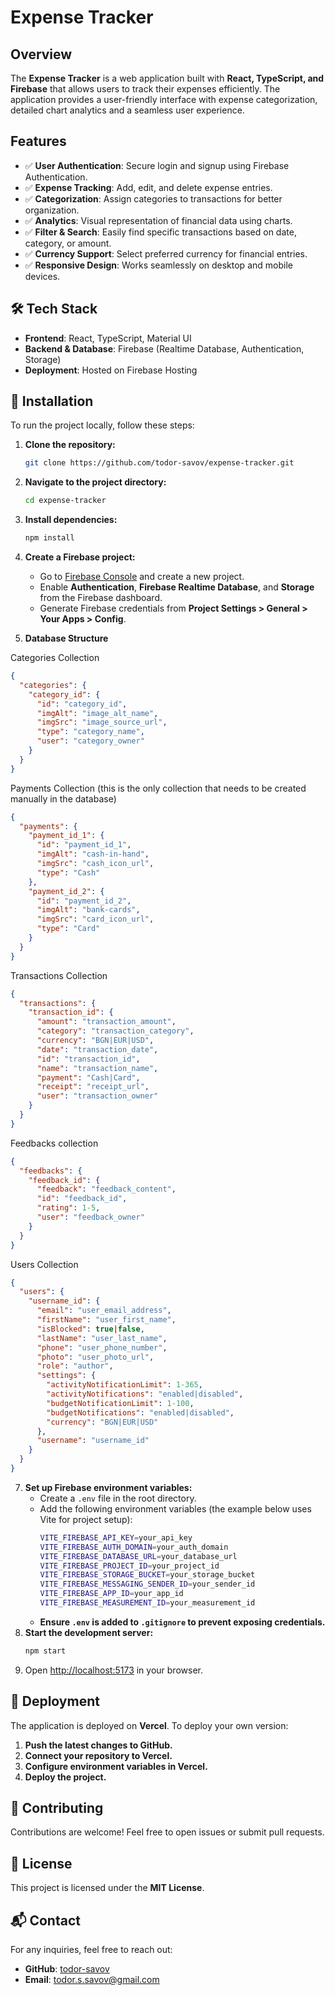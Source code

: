 # Expense Tracker

## Overview
The **Expense Tracker** is a web application built with **React, TypeScript, and Firebase** that allows users to track their expenses efficiently. The application provides a user-friendly interface with expense categorization, detailed chart analytics and a seamless user experience.

## Features
- ✅ **User Authentication**: Secure login and signup using Firebase Authentication.
- ✅ **Expense Tracking**: Add, edit, and delete expense entries.
- ✅ **Categorization**: Assign categories to transactions for better organization.
- ✅ **Analytics**: Visual representation of financial data using charts.
- ✅ **Filter & Search**: Easily find specific transactions based on date, category, or amount.
- ✅ **Currency Support**: Select preferred currency for financial entries.
- ✅ **Responsive Design**: Works seamlessly on desktop and mobile devices.

## 🛠 Tech Stack
- **Frontend**: React, TypeScript, Material UI
- **Backend & Database**: Firebase (Realtime Database, Authentication, Storage)
- **Deployment**: Hosted on Firebase Hosting

## 🚀 Installation
To run the project locally, follow these steps:

1. **Clone the repository:**
   ```sh
   git clone https://github.com/todor-savov/expense-tracker.git
   ```
2. **Navigate to the project directory:**
   ```sh
   cd expense-tracker
   ```
3. **Install dependencies:**
   ```sh
   npm install
   ```
4. **Create a Firebase project:**
   - Go to [Firebase Console](https://console.firebase.google.com/) and create a new project.
   - Enable **Authentication**, **Firebase Realtime Database**, and **Storage** from the Firebase dashboard.
   - Generate Firebase credentials from **Project Settings > General > Your Apps > Config**.

5. **Database Structure**

Categories Collection
```json
{
  "categories": {
    "category_id": {
      "id": "category_id",
      "imgAlt": "image_alt_name",
      "imgSrc": "image_source_url",
      "type": "category_name",
      "user": "category_owner"
    }
  }
}
```

Payments Collection (this is the only collection that needs to be created manually in the database)
```json
{
  "payments": {
    "payment_id_1": {
      "id": "payment_id_1",
      "imgAlt": "cash-in-hand",
      "imgSrc": "cash_icon_url",
      "type": "Cash"
    },
    "payment_id_2": {
      "id": "payment_id_2",
      "imgAlt": "bank-cards",
      "imgSrc": "card_icon_url",
      "type": "Card"
    }
  }
}
```

Transactions Collection
```json
{
  "transactions": {
    "transaction_id": {
      "amount": "transaction_amount",
      "category": "transaction_category",
      "currency": "BGN|EUR|USD",
      "date": "transaction_date",
      "id": "transaction_id",
      "name": "transaction_name",
      "payment": "Cash|Card",
      "receipt": "receipt_url",
      "user": "transaction_owner"
    }
  }
}
```

Feedbacks collection
```json
{
  "feedbacks": {
    "feedback_id": {
      "feedback": "feedback_content",
      "id": "feedback_id",
      "rating": 1-5,
      "user": "feedback_owner"
    }
  }
}
```

Users Collection
```json
{
  "users": {
    "username_id": {
      "email": "user_email_address",
      "firstName": "user_first_name",
      "isBlocked": true|false,
      "lastName": "user_last_name",
      "phone": "user_phone_number",
      "photo": "user_photo_url",
      "role": "author",
      "settings": {
        "activityNotificationLimit": 1-365,
        "activityNotifications": "enabled|disabled",
        "budgetNotificationLimit": 1-100,
        "budgetNotifications": "enabled|disabled",
        "currency": "BGN|EUR|USD"
      },
      "username": "username_id"
    }
  }
}
```

7. **Set up Firebase environment variables:**
   - Create a `.env` file in the root directory.
   - Add the following environment variables (the example below uses Vite for project setup):
     ```sh
     VITE_FIREBASE_API_KEY=your_api_key
     VITE_FIREBASE_AUTH_DOMAIN=your_auth_domain
     VITE_FIREBASE_DATABASE_URL=your_database_url
     VITE_FIREBASE_PROJECT_ID=your_project_id
     VITE_FIREBASE_STORAGE_BUCKET=your_storage_bucket
     VITE_FIREBASE_MESSAGING_SENDER_ID=your_sender_id
     VITE_FIREBASE_APP_ID=your_app_id
     VITE_FIREBASE_MEASUREMENT_ID=your_measurement_id
     ```
   - **Ensure `.env` is added to `.gitignore` to prevent exposing credentials.**
8. **Start the development server:**
   ```sh
   npm start
   ```
9. Open [http://localhost:5173](http://localhost:5173) in your browser.

## 🚢 Deployment
The application is deployed on **Vercel**. To deploy your own version:

1. **Push the latest changes to GitHub.**
2. **Connect your repository to Vercel.**
3. **Configure environment variables in Vercel.**
4. **Deploy the project.**

## 🤝 Contributing
Contributions are welcome! Feel free to open issues or submit pull requests.

## 📜 License
This project is licensed under the **MIT License**.

## 📬 Contact
For any inquiries, feel free to reach out:
- **GitHub**: [todor-savov](https://github.com/todor-savov)
- **Email**: [todor.s.savov@gmail.com](mailto:todor.s.savov@gmail.com)
